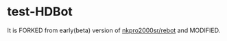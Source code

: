 # test-HDBot
It is FORKED from early(beta) version of [nkpro2000sr/rebot](https://github.com/nkpro2000sr/rebot "RegEx based command mapping discord BOT with author permision checker") and MODIFIED.
